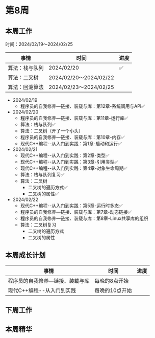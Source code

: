 # 第8周

## 本周工作

时间：2024/02/19～2024/02/25

| 事情           | 时间                   | 进度 |
| -------------- | ---------------------- | ---- |
| 算法：栈与队列 | 2024/02/20             | ✅    |
| 算法：二叉树   | 2024/02/20～2024/02/22 |      |
| 算法：回溯算法 | 2024/02/23～2024/02/25 |      |

+ 2024/02/19
  + 程序员的自我修养—链接、装载与库：第12章-系统调用与API✅
+ 2024/02/20
  + 程序员的自我修养—链接、装载与库：第11章-运行库✅
  + 算法：栈与队列✅
  + 算法：二叉树（开了一个小头）
  + 程序员的自我修养—链接、装载与库：第10章-内存✅
  + 现代C++编程--从入门到实践：第1章-启动和运行✅
+ 2024/02/21
  + 现代C++编程--从入门到实践：第2章-类型✅
  + 现代C++编程--从入门到实践：第3章-引用类型✅
  + 现代C++编程--从入门到实践：第4章-对象生命周期✅
  + 算法：栈与队列复习✅
  + 算法：二叉树
    + 二叉树的遍历方式✅
    + 二叉树的属性✅
+ 2024/02/22
  + 现代C++编程--从入门到实践：第5章-运行时多态✅
  + 程序员的自我修养—链接、装载与库：第7章-动态链接✅
  + 程序员的自我修养—链接、装载与库：第8章-Linux共享库的组织
  + 算法：二叉树复习
    + 二叉树的遍历方式
    + 二叉树的属性

## 本周成长计划

| 事情                            | 时间           | 进度 |
| ------------------------------- | -------------- | ---- |
| 程序员的自我修养—链接、装载与库 | 每晚的8点开始  |      |
| 现代C++编程--从入门到实践       | 每晚的10点开始 |      |

## 下周工作

## 本周精华

